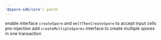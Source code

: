 ```yaml
---
'@spore-sdk/core': patch
---
```


enable interface `createSpore` and `meltThenCreateSpore` to accept input cells pre-injection
add `createMultipleSpores` interface to create multiple spores in one transaction
